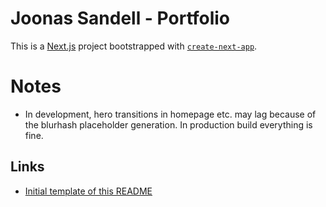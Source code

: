# Joonas Sandell - Portfolio

This is a [Next.js](https://nextjs.org/) project bootstrapped with [`create-next-app`](https://github.com/vercel/next.js/tree/canary/packages/create-next-app).

# Notes

- In development, hero transitions in homepage etc. may lag because of the blurhash placeholder generation. In production build everything is fine.

## Links

- [Initial template of this README](https://github.com/vercel/next.js/blob/canary/packages/create-next-app/templates/default/README-template.md)

